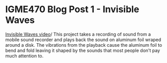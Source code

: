 # IGME470 Blog Post 1 - Invisible Waves
[Invisible Waves video](https://vimeo.com/241423111)/
This project takes a recording of sound from a mobile sound recorder and plays back the sound on aluminum foil wraped around a disk. The vibrations from the playback cause the aluminum foil to bend and fold leaving it shaped by the sounds that most people don't pay much attention to. 
